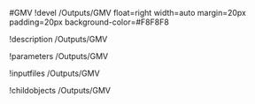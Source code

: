 <!-- MOOSE Object Documentation Stub: Remove this when content is added. -->
#GMV
!devel /Outputs/GMV float=right width=auto margin=20px padding=20px background-color=#F8F8F8

!description /Outputs/GMV

!parameters /Outputs/GMV

!inputfiles /Outputs/GMV

!childobjects /Outputs/GMV

